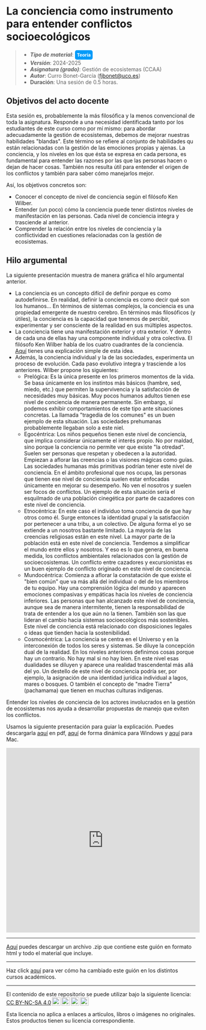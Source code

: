 # La conciencia como instrumento para entender conflictos socioecológicos

> + **_Tipo de material_**: <span style="display: inline-block; font-size: 12px; color: white; background-color: #029BF9; border-radius: 5px; padding: 5px; font-weight: bold;"> Teoría</span>
> + **_Versión_**: 2024-2025
> +  **_Asignatura (grado)_**: Gestión de ecosistemas (CCAA)
> + **_Autor_**: Curro Bonet-García (fjbonet@uco.es)
> + **Duración**: Una sesión de 0.5 horas.



## Objetivos del acto docente

Esta sesión es, probablemente la más filosófica y la menos convencional de toda la asignatura. Responde a una necesidad identificada tanto por los estudiantes de este curso como por mí mismo: para abordar adecuadamente la gestión de ecosistemas, debemos de mejorar nuestras habilidades "blandas". Este término se refiere al conjunto de habilidades qu están relacionadas con la gestión de las emociones propias y ajenas. La conciencia, y los niveles en los que ésta se expresa en cada persona, es fundamental para entender las razones por las que las personas hacen o dejan de hacer cosas. También nos resulta útil para entender el origen de los conflictos y también para saber cómo manejarlos mejor. 

Así, los objetivos concretos son:
+ Conocer el concepto de nivel de conciencia según el filósofo Ken Wilber.
+ Entender (un poco) cómo la conciencia puede tener distintos niveles de manifestación en las personas. Cada nivel de conciencia integra y trasciende al anterior. 
+ Comprender la relación entre los niveles de conciencia y la conflictividad en cuestiones relacionadas con la gestión de ecosistemas.



## Hilo argumental


La siguiente presentación muestra de manera gráfica el hilo argumental anterior. 
- La conciencia es un concepto difícil de definir porque es como autodefinirse. En realidad, definir la conciencia es como decir qué son los humanos... En términos de sistemas complejos, la conciencia es una propiedad emergente de nuestro cerebro. En términos más filosóficos (y útiles), la conciencia es la capacidad que tenemos de percibir, experimentar y ser consciente de la realidad en sus múltiples aspectos. 
- La conciencia tiene una manifestación exterior y otra exterior. Y dentro de cada una de ellas hay una componente individual y otra colectiva. El filósofo Ken Wilber habla de los cuatro cuadrantes de la conciencia. [Aquí](https://es.wikipedia.org/wiki/Teor%C3%ADa_integral#Todos_los_cuadrantes_Todos_los_niveles) tienes una explicación simple de esta idea. 
- Además, la conciencia individual y la de las sociedades, experimenta un proceso de evolución. Cada paso evolutivo integra y trasciende a los anteriores. Wilber propone los siguientes:
  - Prelógica: Es la única presente en los primeros momentos de la vida. Se basa únicamente en los instintos más básicos (hambre, sed, miedo, etc.) que permiten la supervivencia y la satisfacción de necesidades muy básicas. Muy pocos humanos adultos tienen ese nivel de conciencia de manera permanente. Sin embargo, sí podemos exhibir comportamientos de este tipo ante situaciones concretas. La llamada "tragedia de los comunes" es un buen ejemplo de esta situación. Las sociedades prehumanas probablemente llegaban solo a este niel.
  - Egocéntrica: Los niños pequeños tienen este nivel de conciencia, que implica considerar únicamente el interés propio. No por maldad, sino porque la conciencia no permite ver que existe "la otredad". Suelen ser personas que respetan y obedecen a la autoridad. Empiezan a aflorar las creencias o las visiones mágicas como guías. Las sociedades humanas más primitivas podrían tener este nivel de conciencia. En el ámbito profesional que nos ocupa, las personas que tienen ese nivel de conciencia suelen estar enfocadas únicamente en mejorar su desempeño. No ven el nosotros y suelen ser focos de conflictos. Un ejemplo de esta situación sería el esquilmado de una población cinegética por parte de cazadores con este nivel de conciencia.
  - Etnocéntrica: En este caso el individuo toma conciencia de que hay otros como él. Surge entonces la identidad grupal y la satisfacción por pertenecer a una tribu, a un colectivo. De alguna forma el yo se extiende a un nosotros bastante limitado. La mayoría de las creencias religiosas están en este nivel. La mayor parte de la población está en este nivel de conciencia. Tendemos a simplificar el mundo entre ellos y nosotros. Y eso es lo que genera, en buena medida, los conflictos ambientales relacionados con la gestión de socioecosistemas. Un conflicto entre cazadores y excursionistas es un buen ejemplo de conflicto originado en este nivel de conciencia. 
  - Mundocéntrica: Comienza a aflorar la constatación de que existe el "bien común" que va más allá del individual o del de los miembros de tu equipo. Hay una comprensión lógica del mundo y aparecen emociones compasivas y empáticas hacia los niveles de conciencia inferiores. Las personas que han alcanzado este nivel de conciencia, aunque sea de manera intermitente, tienen la responsabilidad de trata de entender a los que aún no la tienen. También son las que lideran el cambio hacia sistemas socioecológicos más sostenibles. Este nivel de conciencia está relacionado con disposiciones legales o ideas que tienden hacia la sostenibilidad. 
  - Cosmocéntrica: La conciencia se centra en el Universo y en la interconexión de todos los seres y sistemas. Se diluye la concepción dual de la realidad. En los niveles anteriores definimos cosas porque hay un contrario. No hay mal si no hay bien. En este nivel esas dualidades se diluyen y aparece una realidad trascendental más allá del yo. Un destello de este nivel de conciencia podría ser, por ejemplo, la asignación de una identidad jurídica individual a lagos, mares o bosques. O también el concepto de "madre Tierra" (pachamama) que tienen en muchas culturas indígenas.

Entender los niveles de conciencia de los actores involucrados en la gestión de ecosistemas nos ayuda a desarrollar propuestas de manejo que eviten los conflictos.


Usamos la siguiente presentación para guiar la explicación. Puedes descargarla [aquí](https://github.com/aprendiendo-cosas/Te_niveles_conciencia_gesteco_ccaa/raw/2024_2025/presentacion/niveles_de_conciencia.pdf) en pdf, [aquí](https://github.com/aprendiendo-cosas/Te_niveles_conciencia_gesteco_ccaa/raw/2024_2025/presentacion/niveles_de_conciencia.exe) de forma dinámica para Windows y [aquí](https://github.com/aprendiendo-cosas/Te_niveles_conciencia_gesteco_ccaa/raw/2024_2025/presentacion/niveles_de_conciencia.zip) para Mac.


<iframe src="https://prezi.com/p/embed/eaStb4z6DCWHXBpsM0T6/" id="iframe_container" frameborder="0" webkitallowfullscreen="" mozallowfullscreen="" allowfullscreen="" allow="autoplay; fullscreen" height="490" width="515"></iframe>





****

[Aquí](https://github.com/aprendiendo-cosas/Te_niveles_conciencia_gesteco_ccaa/archive/refs/tags/2024_2025.zip) puedes descargar un archivo .zip que contiene este guión en formato html y todo el material que incluye.

****
Haz click [aquí](https://github.com/aprendiendo-cosas/Te_niveles_conciencia_gesteco_ccaa/releases) para ver cómo ha cambiado este guión en los distintos cursos académicos.

****
 <p xmlns:cc="http://creativecommons.org/ns#" >El contenido de este repositorio se puede utilizar bajo la siguiente licencia:  <a  href="https://creativecommons.org/licenses/by-nc-sa/4.0/?ref=chooser-v1"  target="_blank" rel="license noopener noreferrer"  style="display:inline-block;">CC BY-NC-SA 4.0<img  style="height:22px!important;margin-left:3px;vertical-align:text-bottom;"   src="https://mirrors.creativecommons.org/presskit/icons/cc.svg?ref=chooser-v1"  alt=""><img  style="height:22px!important;margin-left:3px;vertical-align:text-bottom;"   src="https://mirrors.creativecommons.org/presskit/icons/by.svg?ref=chooser-v1"  alt=""><img  style="height:22px!important;margin-left:3px;vertical-align:text-bottom;"   src="https://mirrors.creativecommons.org/presskit/icons/nc.svg?ref=chooser-v1"  alt=""><img  style="height:22px!important;margin-left:3px;vertical-align:text-bottom;"   src="https://mirrors.creativecommons.org/presskit/icons/sa.svg?ref=chooser-v1"  alt=""></a></p> 

<p>Esta licencia no aplica a enlaces a artículos, libros o imágenes no originales. Estos productos tienen su licencia correspondiente.</p>

